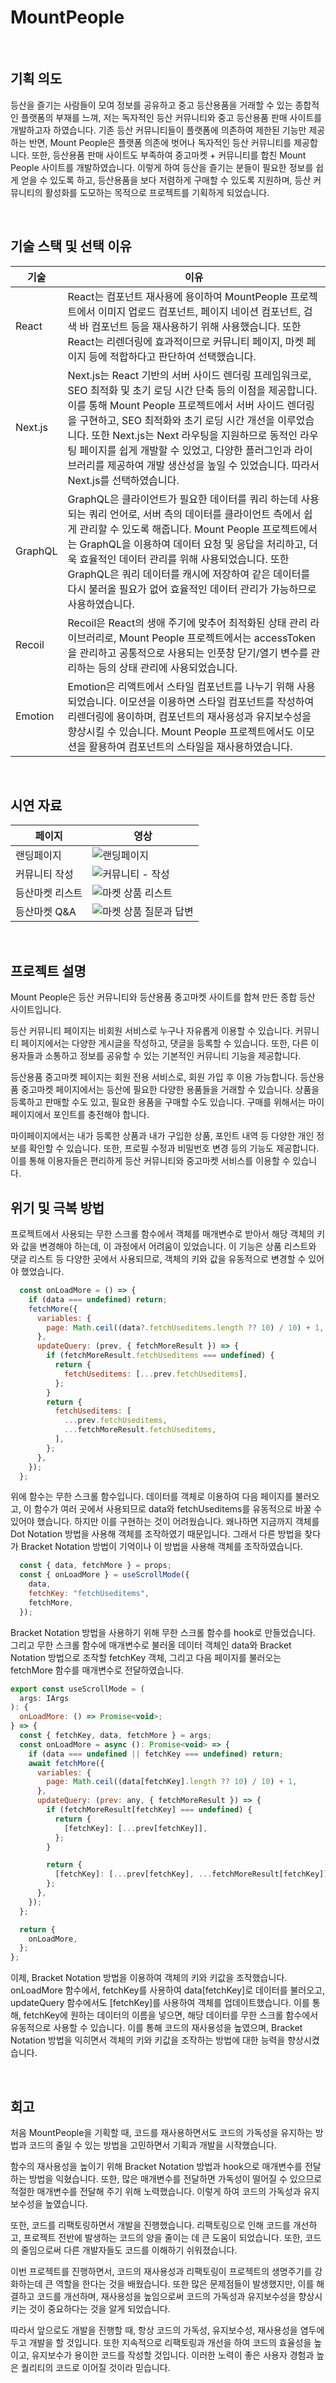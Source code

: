 # MountPeople

<br>

## 기획 의도

등산을 즐기는 사람들이 모여 정보를 공유하고 중고 등산용품을 거래할 수 있는 종합적인 플랫폼의 부재를 느껴, 저는 독자적인 등산 커뮤니티와 중고 등산용품 판매 사이트를 개발하고자 하였습니다. 기존 등산 커뮤니티들이 플랫폼에 의존하여 제한된 기능만 제공하는 반면, Mount People은 플랫폼 의존에 벗어나 독자적인 등산 커뮤니티를 제공합니다. 또한, 등산용품 판매 사이트도 부족하여 중고마켓 + 커뮤니티를 합친 Mount People 사이트를 개발하였습니다. 이렇게 하여 등산을 즐기는 분들이 필요한 정보를 쉽게 얻을 수 있도록 하고, 등산용품을 보다 저렴하게 구매할 수 있도록 지원하며, 등산 커뮤니티의 활성화를 도모하는 목적으로 프로젝트를 기획하게 되었습니다.

<br>

## 기술 스택 및 선택 이유

| 기술    | 이유                                                                                                                                                                                                                                                                                                                                                                                                                                   |
| ------- | -------------------------------------------------------------------------------------------------------------------------------------------------------------------------------------------------------------------------------------------------------------------------------------------------------------------------------------------------------------------------------------------------------------------------------------- |
| React   | React는 컴포넌트 재사용에 용이하여 MountPeople 프로젝트에서 이미지 업로드 컴포넌트, 페이지 네이션 컴포넌트, 검색 바 컴포넌트 등을 재사용하기 위해 사용했습니다. 또한 React는 리렌더링에 효과적이므로 커뮤니티 페이지, 마켓 페이지 등에 적합하다고 판단하여 선택했습니다.                                                                                                                                                               |
| Next.js | Next.js는 React 기반의 서버 사이드 렌더링 프레임워크로, SEO 최적화 및 초기 로딩 시간 단축 등의 이점을 제공합니다. 이를 통해 Mount People 프로젝트에서 서버 사이드 렌더링을 구현하고, SEO 최적화와 초기 로딩 시간 개선을 이루었습니다. 또한 Next.js는 Next 라우팅을 지원하므로 동적인 라우팅 페이지를 쉽게 개발할 수 있었고, 다양한 플러그인과 라이브러리를 제공하여 개발 생산성을 높일 수 있었습니다. 따라서 Next.js를 선택하였습니다. |
| GraphQL | GraphQL은 클라이언트가 필요한 데이터를 쿼리 하는데 사용되는 쿼리 언어로, 서버 측의 데이터를 클라이언트 측에서 쉽게 관리할 수 있도록 해줍니다. Mount People 프로젝트에서는 GraphQL을 이용하여 데이터 요청 및 응답을 처리하고, 더욱 효율적인 데이터 관리를 위해 사용되었습니다. 또한 GraphQL은 쿼리 데이터를 캐시에 저장하여 같은 데이터를 다시 불러올 필요가 없어 효율적인 데이터 관리가 가능하므로 사용하였습니다.                     |
| Recoil  | Recoil은 React의 생애 주기에 맞추어 최적화된 상태 관리 라이브러리로, Mount People 프로젝트에서는 accessToken을 관리하고 공통적으로 사용되는 인풋창 닫기/열기 변수를 관리하는 등의 상태 관리에 사용되었습니다.                                                                                                                                                                                                                          |
| Emotion | Emotion은 리액트에서 스타일 컴포넌트를 나누기 위해 사용되었습니다. 이모션을 이용하면 스타일 컴포넌트를 작성하여 리렌더링에 용이하며, 컴포넌트의 재사용성과 유지보수성을 향상시킬 수 있습니다. Mount People 프로젝트에서도 이모션을 활용하여 컴포넌트의 스타일을 재사용하였습니다.                                                                                                                                                      |

<br>

## 시연 자료 

|페이지|영상|
|-|-|
|랜딩페이지|![랜딩페이지](https://github.com/eggmun98/MountPeople_Project/assets/120009393/3df062df-5d5a-46a5-b9ac-9634b16b25e8)|
|커뮤니티 작성 | ![커뮤니티 - 작성](https://github.com/eggmun98/MountPeople_Project/assets/120009393/b2d10385-6bb1-479a-87fb-48f0fb9d6662)| 
|등산마켓  리스트 | ![마켓 상품 리스트](https://github.com/eggmun98/MountPeople_Project/assets/120009393/1c774bfe-b734-4d33-9d07-13960fd4215a)|
|등산마켓  Q&A | ![마켓 상품 질문과 답변](https://github.com/eggmun98/MountPeople_Project/assets/120009393/c5352989-c5ec-4918-b486-15a2e58090ef)|





<br>

## 프로젝트 설명

Mount People은 등산 커뮤니티와 등산용품 중고마켓 사이트를 합쳐 만든 종합 등산 사이트입니다.

등산 커뮤니티 페이지는 비회원 서비스로 누구나 자유롭게 이용할 수 있습니다. 커뮤니티 페이지에서는 다양한 게시글을 작성하고, 댓글을 등록할 수 있습니다. 또한, 다른 이용자들과 소통하고 정보를 공유할 수 있는 기본적인 커뮤니티 기능을 제공합니다.

등산용품 중고마켓 페이지는 회원 전용 서비스로, 회원 가입 후 이용 가능합니다. 등산용품 중고마켓 페이지에서는 등산에 필요한 다양한 용품들을 거래할 수 있습니다. 상품을 등록하고 판매할 수도 있고, 필요한 용품을 구매할 수도 있습니다. 구매를 위해서는 마이페이지에서 포인트를 충전해야 합니다.

마이페이지에서는 내가 등록한 상품과 내가 구입한 상품, 포인트 내역 등 다양한 개인 정보를 확인할 수 있습니다. 또한, 프로필 수정과 비밀번호 변경 등의 기능도 제공합니다. 이를 통해 이용자들은 편리하게 등산 커뮤니티와 중고마켓 서비스를 이용할 수 있습니다.
<br>

## 위기 및 극복 방법

프로젝트에서 사용되는 무한 스크롤 함수에서 객체를 매개변수로 받아서 해당 객체의 키와 값을 변경해야 하는데, 이 과정에서 어려움이 있었습니다. 이 기능은 상품 리스트와 댓글 리스트 등 다양한 곳에서 사용되므로, 객체의 키와 값을 유동적으로 변경할 수 있어야 했었습니다.

```javaScript
  const onLoadMore = () => {
    if (data === undefined) return;
    fetchMore({
      variables: {
        page: Math.ceil((data?.fetchUseditems.length ?? 10) / 10) + 1,
      },
      updateQuery: (prev, { fetchMoreResult }) => {
        if (fetchMoreResult.fetchUseditems === undefined) {
          return {
            fetchUseditems: [...prev.fetchUseditems],
          };
        }
        return {
          fetchUseditems: [
            ...prev.fetchUseditems,
            ...fetchMoreResult.fetchUseditems,
          ],
        };
      },
    });
  };
```

위에 함수는 무한 스크롤 함수입니다. 데이터를 객체로 이용하여 다음 페이지를 불러오고, 이 함수가 여러 곳에서 사용되므로 data와 fetchUseditems를 유동적으로 바꿀 수 있어야 했습니다. 하지만 이를 구현하는 것이 어려웠습니다. 왜나하면 지금까지 객체를 Dot Notation 방법을 사용해 객체를 조작하였기 때문입니다. 그래서 다른 방법을 찾다가 Bracket Notation 방법이 기억이나 이 방법을 사용해 객체를 조작하였습니다.

```javaScript
  const { data, fetchMore } = props;
  const { onLoadMore } = useScrollMode({
    data,
    fetchKey: "fetchUseditems",
    fetchMore,
  });

```

Bracket Notation 방법을 사용하기 위해 무한 스크롤 함수를 hook로 만들었습니다. 그리고 무한 스크롤 함수에 매개변수로 불러올 데이터 객체인 data와 Bracket Notation 방법으로 조작할 fetchKey 객체, 그리고 다음 페이지를 불러오는 fetchMore 함수를 매개변수로 전달하였습니다.

```javaScript
export const useScrollMode = (
  args: IArgs
): {
  onLoadMore: () => Promise<void>;
} => {
  const { fetchKey, data, fetchMore } = args;
  const onLoadMore = async (): Promise<void> => {
    if (data === undefined || fetchKey === undefined) return;
    await fetchMore({
      variables: {
        page: Math.ceil((data[fetchKey].length ?? 10) / 10) + 1,
      },
      updateQuery: (prev: any, { fetchMoreResult }) => {
        if (fetchMoreResult[fetchKey] === undefined) {
          return {
            [fetchKey]: [...prev[fetchKey]],
          };
        }

        return {
          [fetchKey]: [...prev[fetchKey], ...fetchMoreResult[fetchKey]],
        };
      },
    });
  };

  return {
    onLoadMore,
  };
};
```

이제, Bracket Notation 방법을 이용하여 객체의 키와 키값을 조작했습니다. onLoadMore 함수에서, fetchKey를 사용하여 data[fetchKey]로 데이터를 불러오고, updateQuery 함수에서도 [fetchKey]를 사용하여 객체를 업데이트했습니다. 이를 통해, fetchKey에 원하는 데이터의 이름을 넣으면, 해당 데이터를 무한 스크롤 함수에서 유동적으로 사용할 수 있습니다. 이를 통해 코드의 재사용성을 높였으며, Bracket Notation 방법을 익히면서 객체의 키와 키값을 조작하는 방법에 대한 능력을 향상시켰습니다.

<br>

## 회고

처음 MountPeople을 기획할 때, 코드를 재사용하면서도 코드의 가독성을 유지하는 방법과 코드의 줄일 수 있는 방법을 고민하면서 기획과 개발을 시작했습니다.

함수의 재사용성을 높이기 위해 Bracket Notation 방법과 hook으로 매개변수를 전달하는 방법을 익혔습니다. 또한, 많은 매개변수를 전달하면 가독성이 떨어질 수 있으므로 적절한 매개변수를 전달해 주기 위해 노력했습니다. 이렇게 하여 코드의 가독성과 유지보수성을 높였습니다.

또한, 코드를 리팩토링하면서 개발을 진행했습니다. 리팩토링으로 인해 코드를 개선하고, 프로젝트 전반에 발생하는 코드의 양을 줄이는 데 큰 도움이 되었습니다. 또한, 코드의 줄임으로써 다른 개발자들도 코드를 이해하기 쉬워졌습니다.

이번 프로젝트를 진행하면서, 코드의 재사용성과 리팩토링이 프로젝트의 생명주기를 강화하는데 큰 역할을 한다는 것을 배웠습니다. 또한 많은 문제점들이 발생했지만, 이를 해결하고 코드를 개선하며, 재사용성을 높임으로써 코드의 가독성과 유지보수성을 향상시키는 것이 중요하다는 것을 알게 되었습니다.

따라서 앞으로도 개발을 진행할 때, 항상 코드의 가독성, 유지보수성, 재사용성을 염두에 두고 개발을 할 것입니다. 또한 지속적으로 리팩토링과 개선을 하여 코드의 효율성을 높이고, 유지보수가 용이한 코드를 작성할 것입니다. 이러한 노력이 좋은 사용자 경험과 높은 퀄리티의 코드로 이어질 것이라 믿습니다.
